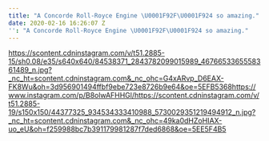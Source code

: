 ```yaml
---
title: "A Concorde Roll-Royce Engine \U0001F92F\U0001F924 so amazing."
date: 2020-02-16 16:26:07 Z
'': "A Concorde Roll-Royce Engine \U0001F92F\U0001F924 so amazing."
---
```


https://scontent.cdninstagram.com/v/t51.2885-15/sh0.08/e35/s640x640/84538371_2843782099015989_4676653365558361489_n.jpg?_nc_ht=scontent.cdninstagram.com&_nc_ohc=G4xARvp_D6EAX-FK8Wu&oh=3d956901494ffbf9ebe723e8726b9e64&oe=5EFB5368https://www.instagram.com/p/B8olwAFHHGl/https://scontent.cdninstagram.com/v/t51.2885-19/s150x150/44377325_934534333410988_5730029351219494912_n.jpg?_nc_ht=scontent.cdninstagram.com&_nc_ohc=49ka0dHZoHIAX-uo_eU&oh=f259988bc7b391179981287f7ded6868&oe=5EE5F4B5